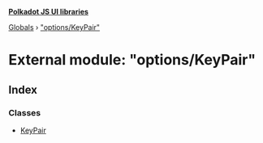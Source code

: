 **[Polkadot JS UI libraries](../README.md)**

[Globals](../globals.md) › ["options/KeyPair"](_options_keypair_.md)

# External module: "options/KeyPair"

## Index

### Classes

* [KeyPair](../classes/_options_keypair_.keypair.md)
